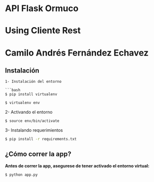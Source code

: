 # API Flask Ormuco


# Using Cliente Rest
# Camilo Andrés Fernández Echavez



## Instalación

```
1- Instalación del entorno 

```bash
$ pip install virtualenv
```

```bash
$ virtualenv env
```


2- Activando el entorno

```bash
$ source env/bin/activate
```

3- Instalando requerimientos

```bash
$ pip install -r requirements.txt
```
## ¿Cómo correr la app?

**Antes de correr la app, asegurese de tener activado el entorno virtual:**

```bash
$ python app.py
```

